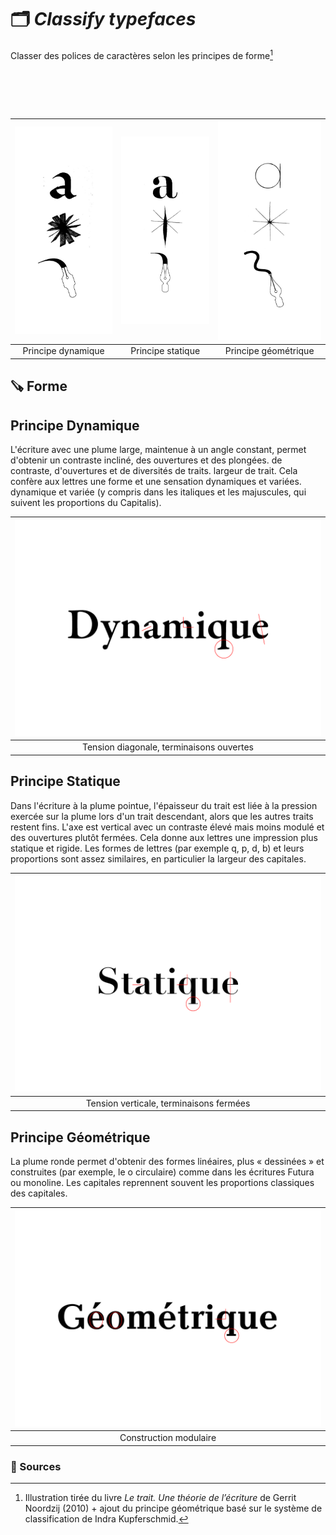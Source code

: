 # 🗂️ *Classify typefaces*
  Classer des polices de caractères selon les principes de forme[^1]
# &nbsp;

| ![](links/Typo_Parameters_02.jpg) | ![](links/Typo_Parameters_03.jpg) | ![](links/Typo_Parameters_04_alt.jpg) |
|:---:|:---:|:---:|
| Principe dynamique           | Principe statique           | Principe géométrique           |

## 🪚 Forme

## Principe Dynamique
L'écriture avec une plume large, maintenue à un angle constant, permet d'obtenir un contraste incliné, des ouvertures et des plongées. de contraste, d'ouvertures et de diversités de traits. largeur de trait. Cela confère aux lettres une forme et une sensation dynamiques et variées. dynamique et variée (y compris dans les italiques et les majuscules, qui suivent les proportions du Capitalis).

|![](links/Typo_Classification_1_dynamique.gif) |
|:---:|
| Tension diagonale, terminaisons ouvertes           |

## Principe Statique
Dans l'écriture à la plume pointue, l'épaisseur du trait est liée à la pression exercée sur la plume lors d'un trait descendant, alors que les autres traits restent fins. L'axe est vertical avec un contraste élevé mais moins modulé et des ouvertures plutôt fermées. Cela donne aux lettres une impression plus statique et rigide. Les formes de lettres (par exemple q, p, d, b) et leurs proportions sont assez similaires, en particulier la largeur des capitales.

|![](links/Typo_Classification_2_statique.gif) |
|:---:|
| Tension verticale, terminaisons fermées           |

## Principe Géométrique
La plume ronde permet d'obtenir des formes linéaires, plus « dessinées » et construites (par exemple, le o circulaire) comme dans les écritures Futura ou monoline. Les capitales reprennent souvent les proportions classiques des capitales.

|![](links/Typo_Classification_3_geometrique.gif) |
|:---:|
| Construction modulaire           |


### 📎 Sources

[^1]: Illustration tirée du livre *Le trait. Une théorie de l’écriture* de Gerrit Noordzij (2010) + ajout du principe géométrique basé sur le système de classification de Indra Kupferschmid.


